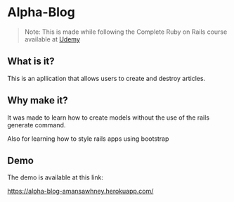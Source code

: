 # Alpha-Blog
>Note: This is made while following the Complete Ruby on Rails course available at <a href="http://Udemy.com"> Udemy </a>

## What is it?

This is an apllication that allows users to create and destroy articles.

## Why make it?

It was made to learn how to create models without the use of the rails generate command. 

Also for learning how to style rails apps using bootstrap

## Demo

The demo is available at this link:

https://alpha-blog-amansawhney.herokuapp.com/

